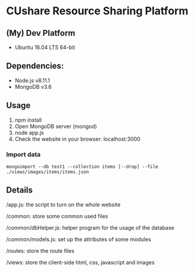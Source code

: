 # CUshare Resource Sharing Platform

## (My) Dev Platform

* Ubuntu 16.04 LTS 64-bit

## Dependencies:

* Node.js v8.11.1
* MongoDB v3.6

## Usage

1. npm install
2. Open MongoDB server (mongod)
3. node app.js
4. Check the website in your browser: localhost:3000

### Import data

```
mongoimport --db test1 --collection items [--drop] --file ./views/images/items/items.json
```

## Details

/app.js: the script to turn on the whole website

/common: store some common used files

/common/dbHelper.js: helper program for the usage of the database

/common/models.js: set up the attributes of some modules

/routes: store the route files

/views: store the client-side html, css, javascript and images
